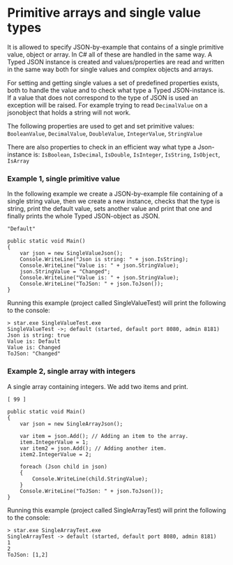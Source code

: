# Primitive arrays and single value types



It is allowed to specify JSON-by-example that contains of a single primitive value, object or array. In C\# all of these are handled in the same way. A Typed JSON instance is created and values/properties are read and written in the same way both for single values and complex objects and arrays.

For setting and getting single values a set of predefined properties exists, both to handle the value and to check what type a Typed JSON-instance is. If a value that does not correspond to the type of JSON is used an exception will be raised. For example trying to read `DecimalValue` on  a jsonobject that holds a string will not work.

The following properties are used to get and set primitive values: `BooleanValue`, `DecimalValue`, `DoubleValue`, `IntegerValue`, `StringValue`

There are also properties to check in an efficient way what type a Json-instance is: `IsBoolean`, `IsDecimal`, `IsDouble`, `IsInteger`, `IsString`, `IsObject`, `IsArray`

### Example 1, single primitive value

In the following example we create a JSON-by-example file containing of a single string value, then we create a new instance, checks that the type is string, print the default value, sets another value and print that one and finally prints the whole Typed JSON-object as JSON.



```
"Default"
```



```
public static void Main()
{
    var json = new SingleValueJson();
    Console.WriteLine("Json is string: " + json.IsString);
    Console.WriteLine("Value is: " + json.StringValue);
    json.StringValue = "Changed";
    Console.WriteLine("Value is: " + json.StringValue);
    Console.WriteLine("ToJSon: " + json.ToJson());
}
```

Running this example \(project called SingleValueTest\) will print the following to the console:

```
> star.exe SingleValueTest.exe
SingleValueTest ->; default (started, default port 8080, admin 8181)
Json is string: true
Value is: Default
Value is: Changed
ToJSon: "Changed"
```

### Example 2, single array with integers

A single array containing integers. We add two items and print.



```
[ 99 ]
```



```
public static void Main()
{
    var json = new SingleArrayJson();

    var item = json.Add(); // Adding an item to the array.
    item.IntegerValue = 1;
    var item2 = json.Add(); // Adding another item.
    item2.IntegerValue = 2;

    foreach (Json child in json)
    {
        Console.WriteLine(child.StringValue);
    }
    Console.WriteLine("ToJSon: " + json.ToJson());
}
```

Running this example \(project called SingleArrayTest\) will print the following to the console:

```
> star.exe SingleArrayTest.exe
SingleArrayTest -> default (started, default port 8080, admin 8181)
1
2
ToJSon: [1,2]
```

